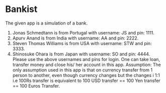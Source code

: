 # Bankist
The given app is a simulation of a bank.
1. Jonas Schmedtann is from Portugal with username: JS and pin: 1111.
2. Apurv Anand is from India with username: AA and pin: 2222.
3. Steven Thomas Williams is from USA with username: STW and pin: 3333.
4. Shinosuke Ohara is from Japan with username: SO and pin: 4444.
Please use the above usernames and pins for login.
One can take loan, transfer money and close his/ her account in this app.
Assumption: The only assumption used in this app is that on currency transfer from 1 person to another, even though currency changes but the changes i 1:1 i.e 100Rs transfer
is equivalent to 100 USD transfer == 100 Yen transfer == 100 Euros Transfer.   
